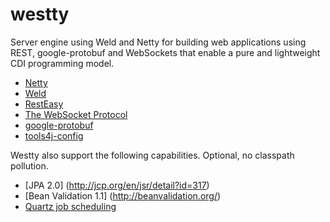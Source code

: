# westty

Server engine using Weld and Netty for building web applications using REST, google-protobuf and WebSockets that 
enable a pure and lightweight CDI programming model.

* [Netty](http://netty.io)
* [Weld](http://seamframework.org/Weld)
* [RestEasy](http://www.jboss.org/resteasy)
* [The WebSocket Protocol](http://tools.ietf.org/html/rfc6455)
* [google-protobuf](http://code.google.com/p/protobuf)
* [tools4j-config](https://github.com/deephacks/tools4j-config)

Westty also support the following capabilities. Optional, no classpath pollution.

* [JPA 2.0] (http://jcp.org/en/jsr/detail?id=317)
* [Bean Validation 1.1] (http://beanvalidation.org/)
* [Quartz job scheduling](http://quartz-scheduler.org)

